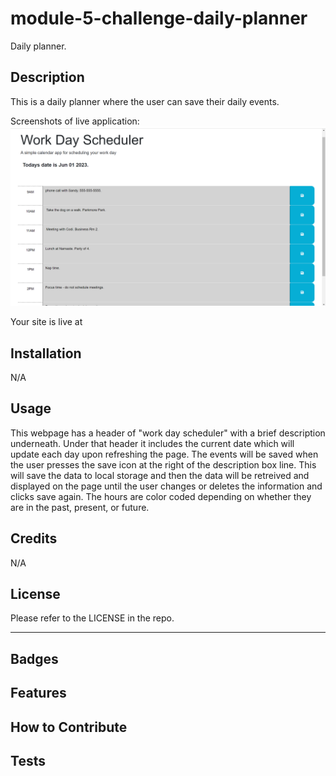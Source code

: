 # module-5-challenge-daily-planner
Daily planner.

## Description 

This is a daily planner where the user can save their daily events.

Screenshots of live application:
![screenshot of live work day scheduler site.](Assets/2023-06-01.png)

Your site is live at 

## Installation

N/A

## Usage

This webpage has a header of "work day scheduler" with a brief description underneath. Under that header it includes the current date which will update each day upon refreshing the page. The events will be saved when the user presses the save icon at the right of the description box line. This will save the data to local storage and then the data will be retreived and displayed on the page until the user changes or deletes the information and clicks save again. The hours are color coded depending on whether they are in the past, present, or future. 

## Credits

N/A

## License

Please refer to the LICENSE in the repo.

---


## Badges



## Features



## How to Contribute



## Tests
